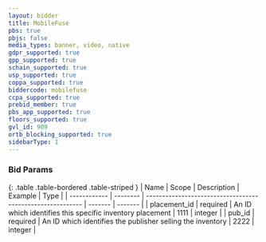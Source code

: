 ```yaml
---
layout: bidder
title: MobileFuse
pbs: true
pbjs: false
media_types: banner, video, native
gdpr_supported: true
gpp_supported: true
schain_supported: true
usp_supported: true
coppa_supported: true
biddercode: mobilefuse
ccpa_supported: true
prebid_member: true
pbs_app_supported: true
floors_supported: true
gvl_id: 909
ortb_blocking_supported: true
sidebarType: 1
---
```


### Bid Params

{: .table .table-bordered .table-striped }
| Name         | Scope    | Description                                                | Example | Type    |
| ------------ | -------- | ---------------------------------------------------------- | ------- | ------- |
| placement_id | required | An ID which identifies this specific inventory placement   | 1111    | integer |
| pub_id       | required | An ID which identifies the publisher selling the inventory | 2222    | integer |
